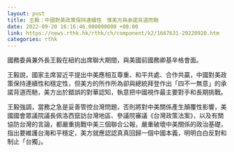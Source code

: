 ```yaml
---
layout: post
title: 王毅：中國對美政策保持連續性　惟美方與承諾背道而馳
date: 2022-09-20 16:16:46.000000000 +08:00
link: https://news.rthk.hk/rthk/ch/component/k2/1667631-20220920.htm
categories: rthk
---
```


國務委員兼外長王毅在紐約出席聯大期間，與美國前國務卿基辛格會面。

王毅說，國家主席習近平提出中美應相互尊重、和平共處、合作共贏，中國對美政策保持連續性和穩定性，但美方的所作所為卻與總統拜登作出「四不一無意」的承諾背道而馳，美方出於錯誤的對華認知，執意把中國視作最主要對手和長期挑戰。

王毅強調，當務之急是妥善管控台灣問題，否則將對中美關係產生顛覆性影響，美國國會眾議院議長佩洛西竄訪台灣地區、參議院審議《台灣政策法案》，以及有關協防台灣的言論，都嚴重挑戰中美三個聯合公報，嚴重破壞中美關係的政治基礎，指出要維護台海和平穩定，美方就應認認真真回歸一個中國本義，明明白白反對和制止「台獨」。
